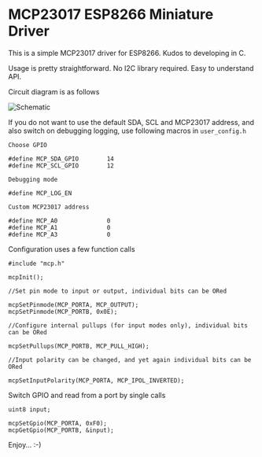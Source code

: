 # MCP23017 ESP8266 Miniature Driver

This is a simple MCP23017 driver for ESP8266. Kudos to developing in C.

Usage is pretty straightforward. No I2C library required. Easy to understand API.

Circuit diagram is as follows

![Schematic](https://github.com/forkachild/MCP23017-ESP8266-Driver/raw/master/schematic.png)

If you do not want to use the default SDA, SCL and MCP23017 address, and also switch on debugging logging, use following macros in `user_config.h`

	Choose GPIO
    
    #define MCP_SDA_GPIO		14
    #define MCP_SCL_GPIO		12
    
    Debugging mode
    
    #define MCP_LOG_EN
    
    Custom MCP23017 address
    
    #define MCP_A0				0
    #define MCP_A1				0
    #define MCP_A3				0

Configuration uses a few function calls

	#include "mcp.h"
    
    mcpInit();
    
    //Set pin mode to input or output, individual bits can be ORed
    
    mcpSetPinmode(MCP_PORTA, MCP_OUTPUT);
    mcpSetPinmode(MCP_PORTB, 0x0E);
    
    //Configure internal pullups (for input modes only), individual bits can be ORed
    
    mcpSetPullups(MCP_PORTB, MCP_PULL_HIGH);
    
    //Input polarity can be changed, and yet again individual bits can be ORed
    
    mcpSetInputPolarity(MCP_PORTA, MCP_IPOL_INVERTED);
    
Switch GPIO and read from a port by single calls

	uint8 input;
    
	mcpSetGpio(MCP_PORTA, 0xF0);
    mcpGetGpio(MCP_PORTB, &input);
    
Enjoy... :-)
